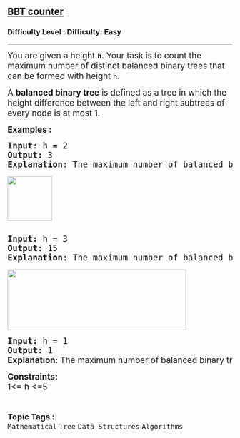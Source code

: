 <h2><a href="https://www.geeksforgeeks.org/problems/bbt-counter4914/1">BBT counter</a></h2><h3>Difficulty Level : Difficulty: Easy</h3><hr><div class="problems_problem_content__Xm_eO"><p><span style="font-size: 14pt;">You are given a height <strong><code>h</code></strong>. Your task is to count the maximum number of distinct balanced binary trees that can be formed with height <code>h</code>.&nbsp;</span></p>
<p><span style="font-size: 14pt;">A <strong>balanced binary tree</strong> is defined as a tree in which the height difference between the left and right subtrees of every node is at most 1.</span></p>
<p><span style="font-size: 14pt;"><strong>Examples :</strong></span></p>
<pre><span style="font-size: 14pt;"><strong>Input</strong>: h = 2
<strong>Output:</strong>&nbsp;3&nbsp;
<strong>Explanation</strong>: The maximum number of balanced binary trees possible with height 2 is 3. 
</span><br><span style="font-size: 14pt;"><img src="https://media.geeksforgeeks.org/img-practice/prod/addEditProblem/704986/Web/Other/blobid0_1718960297.png" height="100"></span></pre>
<pre><br><span style="font-size: 14pt;"><strong>Input: </strong>h = 3
<strong>Output:&nbsp;</strong>15
<strong>Explanation</strong>: The maximum number of balanced binary trees possible with height 3 is 15. 
</span><br><span style="font-size: 14pt;"><img src="https://media.geeksforgeeks.org/img-practice/prod/addEditProblem/704986/Web/Other/blobid1_1718960316.png" width="400" height="136"><br></span></pre>
<pre><span style="font-size: 14pt;"><strong>Input: </strong>h = 1
<strong>Output:&nbsp;</strong>1<br></span><strong style="font-size: 14pt; font-family: -apple-system, BlinkMacSystemFont, 'Segoe UI', Roboto, Oxygen, Ubuntu, Cantarell, 'Open Sans', 'Helvetica Neue', sans-serif;">Explanation</strong><span style="font-size: 14pt; font-family: -apple-system, BlinkMacSystemFont, 'Segoe UI', Roboto, Oxygen, Ubuntu, Cantarell, 'Open Sans', 'Helvetica Neue', sans-serif;">: The maximum number of balanced binary trees possible with height 1 is only 1. </span></pre>
<p><span style="font-size: 14pt;"><strong>Constraints:</strong><br>1&lt;= h &lt;=5</span></p></div><br><p><span style=font-size:18px><strong>Topic Tags : </strong><br><code>Mathematical</code>&nbsp;<code>Tree</code>&nbsp;<code>Data Structures</code>&nbsp;<code>Algorithms</code>&nbsp;